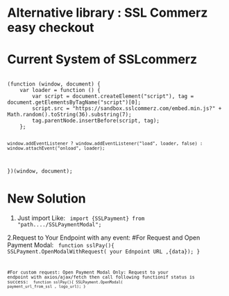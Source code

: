 # Alternative library : SSL Commerz easy checkout  

# Current System of SSLcommerz
<code>
(function (window, document) {
	var loader = function () {
	    var script = document.createElement("script"), tag = document.getElementsByTagName("script")[0];
	    script.src = "https://sandbox.sslcommerz.com/embed.min.js?" + Math.random().toString(36).substring(7);
	    tag.parentNode.insertBefore(script, tag);
	};

	window.addEventListener ? window.addEventListener("load", loader, false) : window.attachEvent("onload", loader);
})(window, document);</code>

# New Solution

1. Just import Like: 
<code> import {SSLPayment} from "path..../SSLPaymentModal";</code>

2.Request to Your Endpoint with any event:
  #For Request and Open Payment Modal:
  <code>
  function sslPay(){
    SSLPayment.OpenModalWithRequest( your Ednpoint URL ,{data});
  }
 <code>

  #For custom request:  Open Payment Modal Only:
    Request to your endpoint with axios/ajax/fetch then call following functionif status is success:
   <code>
    function sslPay(){
    SSLPayment.OpenModal( payment_url_from_ssl , logo_url);
    }
   </code>
